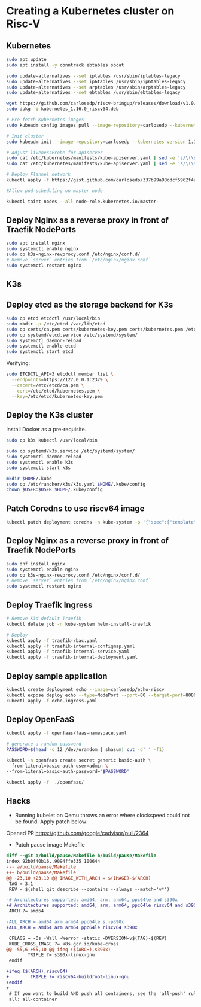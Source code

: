 # Creating a Kubernetes cluster on Risc-V

## Kubernetes

```bash
sudo apt update
sudo apt install -y conntrack ebtables socat

sudo update-alternatives --set iptables /usr/sbin/iptables-legacy
sudo update-alternatives --set ip6tables /usr/sbin/ip6tables-legacy
sudo update-alternatives --set arptables /usr/sbin/arptables-legacy
sudo update-alternatives --set ebtables /usr/sbin/ebtables-legacy

wget https://github.com/carlosedp/riscv-bringup/releases/download/v1.0/kubernetes_1.16.0_riscv64.deb
sudo dpkg -i kubernetes_1.16.0_riscv64.deb

# Pre-fetch Kubernetes images
sudo kubeadm config images pull --image-repository=carlosedp --kubernetes-version 1.16.0

# Init cluster
sudo kubeadm init --image-repository=carlosedp --kubernetes-version 1.16.0 --ignore-preflight-errors SystemVerification,KubeletVersion --pod-network-cidr=10.244.0.0/16

# Adjust livenessProbe for apiserver
sudo cat /etc/kubernetes/manifests/kube-apiserver.yaml | sed -e 's/\(\s*initialDelaySeconds\).*/\1: 150/'
sudo cat /etc/kubernetes/manifests/kube-apiserver.yaml | sed -e 's/\(\s*timeoutSeconds\).*/\1: 60/'

# Deploy Flannel network
kubectl apply -f https://gist.github.com/carlosedp/337b99a98cdcf5962f4a0e24a778994c/raw/kube-flannel.yml

#Allow pod scheduling on master node

kubectl taint nodes --all node-role.kubernetes.io/master-

```

## Deploy Nginx as a reverse proxy in front of Traefik NodePorts

```bash
sudo apt install nginx
sudo systemctl enable nginx
sudo cp k3s-nginx-revproxy.conf /etc/nginx/conf.d/
# Remove `server` entries from `/etc/nginx/nginx.conf`
sudo systemctl restart nginx
```

## K3s

## Deploy etcd as the storage backend for K3s

```bash
sudo cp etcd etcdctl /usr/local/bin
sudo mkdir -p /etc/etcd /var/lib/etcd
sudo cp certs/ca.pem certs/kubernetes-key.pem certs/kubernetes.pem /etc/etcd/
sudo cp systemd/etcd.service /etc/systemd/system/
sudo systemctl daemon-reload
sudo systemctl enable etcd
sudo systemctl start etcd
```

Verifying:

```bash
sudo ETCDCTL_API=3 etcdctl member list \
  --endpoints=https://127.0.0.1:2379 \
  --cacert=/etc/etcd/ca.pem \
  --cert=/etc/etcd/kubernetes.pem \
  --key=/etc/etcd/kubernetes-key.pem
```

## Deploy the K3s cluster

Install Docker as a pre-requisite.

```bash
sudo cp k3s kubectl /usr/local/bin

sudo cp systemd/k3s.service /etc/systemd/system/
sudo systemctl daemon-reload
sudo systemctl enable k3s
sudo systemctl start k3s

mkdir $HOME/.kube
sudo cp /etc/rancher/k3s/k3s.yaml $HOME/.kube/config
chown $USER:$USER $HOME/.kube/config
```

## Patch Coredns to use riscv64 image

```bash
kubectl patch deployment coredns -n kube-system -p '{"spec":{"template":{"spec":{"containers":[{"name":"coredns","image":"carlosedp/coredns:v1.3.0-riscv64"}]}}}}'
```

## Deploy Nginx as a reverse proxy in front of Traefik NodePorts

```bash
sudo dnf install nginx
sudo systemctl enable nginx
sudo cp k3s-nginx-revproxy.conf /etc/nginx/conf.d/
# Remove `server` entries from `/etc/nginx/nginx.conf`
sudo systemctl restart nginx
```

## Deploy Traefik Ingress

```bash
# Remove K3d default Traefik
kubectl delete job -n kube-system helm-install-traefik

# Deploy
kubectl apply -f traefik-rbac.yaml
kubectl apply -f traefik-internal-configmap.yaml
kubectl apply -f traefik-internal-service.yaml
kubectl apply -f traefik-internal-deployment.yaml
```

## Deploy sample application

```bash
kubectl create deployment echo --image=carlosedp/echo-riscv
kubectl expose deploy echo --type=NodePort --port=80 --target-port=8080
kubectl apply -f echo-ingress.yaml
```

## Deploy OpenFaaS

```bash
kubectl apply -f openfaas/faas-namespace.yaml

# generate a random password
PASSWORD=$(head -c 12 /dev/urandom | shasum| cut -d' ' -f1)

kubectl -n openfaas create secret generic basic-auth \
--from-literal=basic-auth-user=admin \
--from-literal=basic-auth-password="$PASSWORD"

kubectl apply -f  ./openfaas/
```

## Hacks

* Running kubelet on Qemu throws an error where clockspeed could not be found. Apply patch below:

Opened PR <https://github.com/google/cadvisor/pull/2364>

* Patch pause image Makefile

```diff
diff --git a/build/pause/Makefile b/build/pause/Makefile
index 92b0f40b16..9094ffe335 100644
--- a/build/pause/Makefile
+++ b/build/pause/Makefile
@@ -23,10 +23,10 @@ IMAGE_WITH_ARCH = $(IMAGE)-$(ARCH)
 TAG = 3.1
 REV = $(shell git describe --contains --always --match='v*')

-# Architectures supported: amd64, arm, arm64, ppc64le and s390x
+# Architectures supported: amd64, arm, arm64, ppc64le riscv64 and s390x
 ARCH ?= amd64

-ALL_ARCH = amd64 arm arm64 ppc64le s.-p390x
+ALL_ARCH = amd64 arm arm64 ppc64le riscv64 s390x

 CFLAGS = -Os -Wall -Werror -static -DVERSION=v$(TAG)-$(REV)
 KUBE_CROSS_IMAGE ?= k8s.gcr.io/kube-cross
@@ -55,6 +55,10 @@ ifeq ($(ARCH),s390x)
        TRIPLE ?= s390x-linux-gnu
 endif

+ifeq ($(ARCH),riscv64)
+        TRIPLE ?= riscv64-buildroot-linux-gnu
+endif
+
 # If you want to build AND push all containers, see the 'all-push' rule.
 all: all-container
```